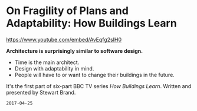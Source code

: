 # On Fragility of Plans and Adaptability: How Buildings Learn

https://www.youtube.com/embed/AvEqfg2sIH0

**Architecture is surprisingly similar to software design.**

+ Time is the main architect.
+ Design with adaptability in mind.
+ People will have to or want to change their buildings in the future.

It's the first part of six-part BBC TV series *How Buildings Learn*.
Written and presented by Stewart Brand.

`2017-04-25`
